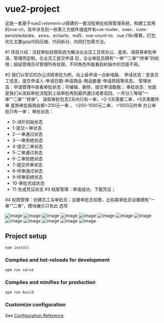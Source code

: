 # vue2-project
这是一套基于vue2+element-ui搭建的一套流程审批权限管理系统，构建工具用的vue-cli，其中涉及到一些第三方插件或组件有vue-router、vuex、vuex-persistedstate、axios、echarts、md5、vue-count-to、vue-i18n等等，打包优化主要gzip代码压缩、代码拆分、内网打包等方法。

#1
项目介绍：流程审批权限系统为解决企业员工日常办公、差旅、请假等审批申请、管理而定制，企业员工提交申请
后，企业审批员拥有“一审”“二审”“终审”的权限；超级管理员可管理所有权限，不同角色所能看到和操作的页面不用。

#2
我们以常见的办公流程审批为例，向上级申请一台新电脑，
申请状态：登录员工信息，提交申请人-申请日期-申请商品-商品数量-申请原因等信息。
管理状态：申请管理中查看审批状态；可编辑、删除、提交申请数据；
审批状态：也就是我们从发起审批流程到上级审批再到最终通过或者驳回，一共分三等级“一审”“二审”
“终审”。
请假审批包含2天内只有一审，>2-5天需要二审，>5天需要终审
差旅审批报销金额<200元一审 ， >200-1000元二审， >1000元终审
办公审批只有一审；
审批状态：
- 0-进阶初始状态
- 1-提交一审状态
- 2-一审通过状态
- 3-一审拒绝状态
- 4-提交二审状态
- 5-二审通过状态
- 6-二审拒绝状态
- 7-提交终审状态
- 8-终审通过状态
- 9-终审拒绝状态
- 10-审批完成状态
- 11-生成凭证状态
#3
档案管理：申请成功，下载凭证；

#4
权限管理：创建员工与审批员；设置审批员权限，比如某审批员设置拥有”一审“”二审“，模块展示只有此
选项

![image](https://github.com/942256353/PermissionApproval_vue2/commit/6f4e9690ce73cabd868cfea5668e5584ee20b1f1#diff-a808a9275d5921ee40c2fc824c336fb7742031b761ca58ada1b7c46178cc2eaa)
![image](https://github.com/942256353/PermissionApproval_vue2/commit/6f4e9690ce73cabd868cfea5668e5584ee20b1f1#diff-7e7705beb65671975d92b1273c7da997529a87c8b9962c47b593e7569be5b8ac)
![image](https://github.com/942256353/PermissionApproval_vue2/commit/6f4e9690ce73cabd868cfea5668e5584ee20b1f1#diff-90052537718bc7b520dd0f5b73e372777f244b6c923b7b7d2c1f5f858aa437e5)
![image](https://github.com/942256353/PermissionApproval_vue2/commit/6f4e9690ce73cabd868cfea5668e5584ee20b1f1#diff-409b06ee1c22e453003463dc404d875066f7ed371aefe21e3c57459f84f95e23)
![image](https://github.com/942256353/PermissionApproval_vue2/commit/6f4e9690ce73cabd868cfea5668e5584ee20b1f1#diff-32a1e3ced8f96e50e3ff506716347638a6b9065809102b52b77276e3f0dee5f1)
![image](https://github.com/942256353/PermissionApproval_vue2/commit/6f4e9690ce73cabd868cfea5668e5584ee20b1f1#diff-1da3ad1190b5b8246f10996f0da5f878de4c7847b488fa74604f908bf354c589)
![image](https://github.com/942256353/PermissionApproval_vue2/commit/6f4e9690ce73cabd868cfea5668e5584ee20b1f1#diff-8e93951b5825f4c164ae81e35c262b47a96067782733e8726654793620f36c63)
![image](https://github.com/942256353/PermissionApproval_vue2/commit/6f4e9690ce73cabd868cfea5668e5584ee20b1f1#diff-8273c147d995dc123595137cd266b25f39ae3108aa809ef77af915caadb2db76)
![image](https://github.com/942256353/PermissionApproval_vue2/commit/6f4e9690ce73cabd868cfea5668e5584ee20b1f1#diff-4109976143501a5ee9f905a5a1983eb467b247d0a8c27a306a47567e06397362)
![image](https://github.com/942256353/PermissionApproval_vue2/commit/6f4e9690ce73cabd868cfea5668e5584ee20b1f1#diff-7740476faf372fe47e3079a152d5f8e23e1cab7945962ec5f07710510039bf35)
![image](https://github.com/942256353/PermissionApproval_vue2/commit/6f4e9690ce73cabd868cfea5668e5584ee20b1f1#diff-7deff4bb557f4c2e7639230f98c9dc5d129008576eb4cea1040c15d82ffea275)
![image](https://github.com/942256353/PermissionApproval_vue2/commit/6f4e9690ce73cabd868cfea5668e5584ee20b1f1#diff-f0917bfbcccbdbf201e0fae1064c5f3ab5a79a5bc14b7e8997e4216beed8b15c)
![image](https://github.com/942256353/PermissionApproval_vue2/commit/6f4e9690ce73cabd868cfea5668e5584ee20b1f1#diff-fad9304526cdc14e7040f9201ce3b9f575d11bdabf5d187a8c2b32b6d31cba96)

## Project setup
```
npm install
```

### Compiles and hot-reloads for development
```
npm run serve
```

### Compiles and minifies for production
```
npm run build
```

### Customize configuration
See [Configuration Reference](https://cli.vuejs.org/config/).
